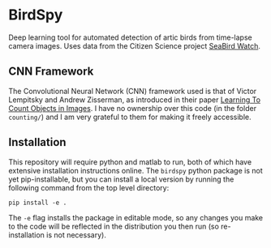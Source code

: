 # BirdSpy

Deep learning tool for automated detection of artic birds from time-lapse camera images. Uses data from the Citizen Science project [SeaBird Watch](https://www.zooniverse.org/projects/penguintom79/seabirdwatch).

## CNN Framework

The Convolutional Neural Network (CNN) framework used is that of Victor Lempitsky and Andrew Zisserman, as introduced in their paper [Learning To Count Objects in Images](http://www.robots.ox.ac.uk/~vgg/research/counting/index.html). I have no ownership over this code (in the folder `counting/`) and I am very grateful to them for making it freely accessible.

## Installation

This repository will require python and matlab to run, both of which have extensive installation instructions online. The `birdspy` python package is not yet pip-installable, but you can install a local version by running the following command from the top level directory:

```
pip install -e .
```

The `-e` flag installs the package in editable mode, so any changes you make to the code will be reflected in the distribution you then run (so re-installation is not necessary).
















